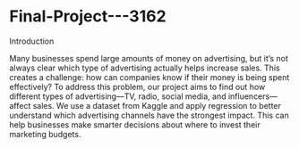 # Final-Project---3162

Introduction 

Many businesses spend large amounts of money on advertising, but it’s not always clear which type of advertising actually helps increase sales. This creates a challenge: how can companies know if their money is being spent effectively? To address this problem, our project aims to find out how different types of advertising—TV, radio, social media, and influencers—affect sales. We use a dataset from Kaggle and apply regression to better understand which advertising channels have the strongest impact. This can help businesses make smarter decisions about where to invest their marketing budgets.
